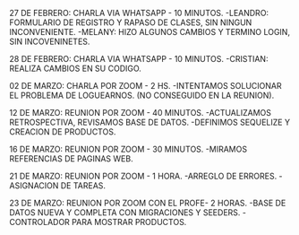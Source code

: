 27 DE FEBRERO: CHARLA VIA WHATSAPP - 10 MINUTOS.
-LEANDRO: FORMULARIO DE REGISTRO Y RAPASO DE CLASES, SIN NINGUN INCONVENIENTE.
-MELANY: HIZO ALGUNOS CAMBIOS Y TERMINO LOGIN, SIN INCOVENINETES.

28 DE FEBRERO: CHARLA VIA WHATSAPP - 10 MINUTOS.
-CRISTIAN: REALIZA CAMBIOS EN SU CODIGO.

02 DE MARZO: CHARLA POR ZOOM - 2 HS.
-INTENTAMOS SOLUCIONAR EL PROBLEMA DE LOGUEARNOS. (NO CONSEGUIDO EN LA REUNION).


12 DE MARZO: REUNION POR ZOOM - 40 MINUTOS.
-ACTUALIZAMOS RETROSPECTIVA, REVISAMOS BASE DE DATOS.
-DEFINIMOS SEQUELIZE Y CREACION DE PRODUCTOS.

16 DE MARZO: REUNION POR ZOOM - 30 MINUTOS.
-MIRAMOS REFERENCIAS DE PAGINAS WEB.


21 DE MARZO: REUNION POR ZOOM - 1 HORA.
-ARREGLO DE ERRORES.
-ASIGNACION DE TAREAS.

23 DE MARZO: REUNION POR ZOOM CON EL PROFE- 2 HORAS.
-BASE DE DATOS NUEVA Y COMPLETA CON MIGRACIONES Y SEEDERS.
-CONTROLADOR PARA MOSTRAR PRODUCTOS.